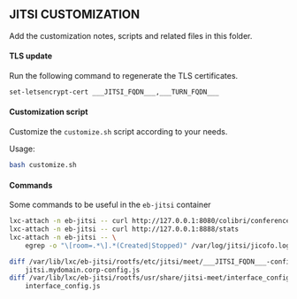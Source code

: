 ## JITSI CUSTOMIZATION

Add the customization notes, scripts and related files in this folder.

#### TLS update

Run the following command to regenerate the TLS certificates.

```bash
set-letsencrypt-cert ___JITSI_FQDN___,___TURN_FQDN___
```

#### Customization script

Customize the `customize.sh` script according to your needs.

Usage:

```bash
bash customize.sh
```

#### Commands

Some commands to be useful in the `eb-jitsi` container

```bash
lxc-attach -n eb-jitsi -- curl http://127.0.0.1:8080/colibri/conferences
lxc-attach -n eb-jitsi -- curl http://127.0.0.1:8888/stats
lxc-attach -n eb-jitsi -- \
    egrep -o "\[room=.*\].*(Created|Stopped)" /var/log/jitsi/jicofo.log
```

```bash
diff /var/lib/lxc/eb-jitsi/rootfs/etc/jitsi/meet/___JITSI_FQDN___-config.js \
    jitsi.mydomain.corp-config.js
diff /var/lib/lxc/eb-jitsi/rootfs/usr/share/jitsi-meet/interface_config.js \
    interface_config.js
```
